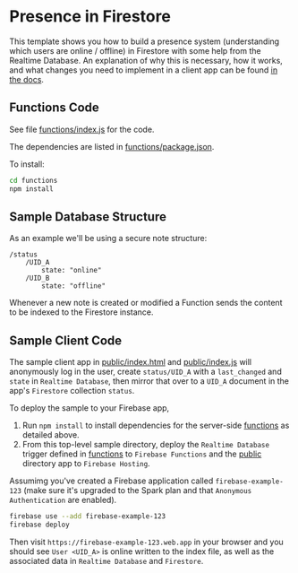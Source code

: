 # Presence in Firestore

This template shows you how to build a presence system (understanding which users are online / offline) in Firestore with some help from the Realtime Database. An explanation of why this is necessary, how it works, and what changes you need to implement in a client app can be found [in the docs](https://firebase.google.com/docs/firestore/solutions/presence).

## Functions Code

See file [functions/index.js](functions/index.js) for the code.

The dependencies are listed in [functions/package.json](functions/package.json).

To install:

```sh
cd functions
npm install
```

## Sample Database Structure

As an example we'll be using a secure note structure:

```
/status
    /UID_A
        state: "online"
    /UID_B
        state: "offline"
```

Whenever a new note is created or modified a Function sends the content to be indexed to the Firestore instance.

## Sample Client Code

The sample client app in [public/index.html](public/index.html) and [public/index.js](public/index.js) will anonymously log in the user, create `status/UID_A` with a `last_changed` and `state` in `Realtime Database`, then mirror that over to a `UID_A` document in the app's `Firestore` collection `status`.

To deploy the sample to your Firebase app,

1. Run `npm install` to install dependencies for the server-side [functions](functions/) as detailed above.
2. From this top-level sample directory, deploy the `Realtime Database` trigger defined in [functions](functions/) to `Firebase Functions` and the [public](public/) directory app to `Firebase Hosting`.

Assumimg you've created a Firebase application called `firebase-example-123` (make sure it's upgraded to the Spark plan and that `Anonymous Authentication` are enabled).

```sh
firebase use --add firebase-example-123
firebase deploy
```

Then visit `https://firebase-example-123.web.app` in your browser and you should see `User <UID_A>` is online written to the index file, as well as the associated data in `Realtime Database` and `Firestore`.
